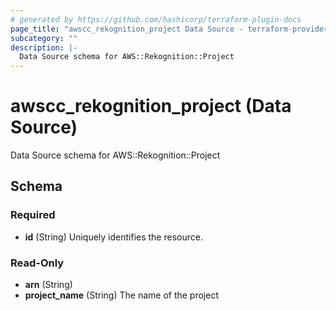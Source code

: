 ```yaml
---
# generated by https://github.com/hashicorp/terraform-plugin-docs
page_title: "awscc_rekognition_project Data Source - terraform-provider-awscc"
subcategory: ""
description: |-
  Data Source schema for AWS::Rekognition::Project
---
```


# awscc_rekognition_project (Data Source)

Data Source schema for AWS::Rekognition::Project



<!-- schema generated by tfplugindocs -->
## Schema

### Required

- **id** (String) Uniquely identifies the resource.

### Read-Only

- **arn** (String)
- **project_name** (String) The name of the project


